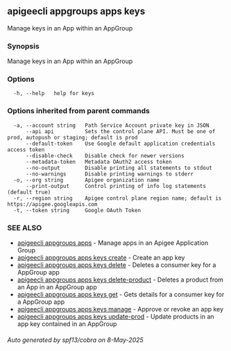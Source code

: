 ## apigeecli appgroups apps keys

Manage keys in an App within an AppGroup

### Synopsis

Manage keys in an App within an AppGroup

### Options

```
  -h, --help   help for keys
```

### Options inherited from parent commands

```
  -a, --account string   Path Service Account private key in JSON
      --api api          Sets the control plane API. Must be one of prod, autopush or staging; default is prod
      --default-token    Use Google default application credentials access token
      --disable-check    Disable check for newer versions
      --metadata-token   Metadata OAuth2 access token
      --no-output        Disable printing all statements to stdout
      --no-warnings      Disable printing warnings to stderr
  -o, --org string       Apigee organization name
      --print-output     Control printing of info log statements (default true)
  -r, --region string    Apigee control plane region name; default is https://apigee.googleapis.com
  -t, --token string     Google OAuth Token
```

### SEE ALSO

* [apigeecli appgroups apps](apigeecli_appgroups_apps.md)	 - Manage apps in an Apigee Application Group
* [apigeecli appgroups apps keys create](apigeecli_appgroups_apps_keys_create.md)	 - Create an app key
* [apigeecli appgroups apps keys delete](apigeecli_appgroups_apps_keys_delete.md)	 - Deletes a consumer key for a AppGroup app
* [apigeecli appgroups apps keys delete-product](apigeecli_appgroups_apps_keys_delete-product.md)	 - Deletes a product from an App in an AppGroup app
* [apigeecli appgroups apps keys get](apigeecli_appgroups_apps_keys_get.md)	 - Gets details for a consumer key for a AppGroup app
* [apigeecli appgroups apps keys manage](apigeecli_appgroups_apps_keys_manage.md)	 - Approve or revoke an app key
* [apigeecli appgroups apps keys update-prod](apigeecli_appgroups_apps_keys_update-prod.md)	 - Update products in an app key contained in an AppGroup

###### Auto generated by spf13/cobra on 8-May-2025
